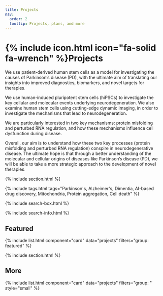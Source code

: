 ```yaml
---
title: Projects
nav:
  order: 2
  tooltip: Projects, plans, and more
---
```


# {% include icon.html icon="fa-solid fa-wrench" %}Projects

We use patient-derived human stem cells as a model for investigating the causes of Parkinson’s disease (PD), with the ultimate aim of translating our insights into improved diagnostics, biomarkers, and novel targets for therapies.

We use human-induced pluripotent stem cells (hiPSCs) to investigate the key cellular and molecular events underlying neurodegeneration. We also examine human stem cells using cutting-edge dynamic imaging, in order to investigate the mechanisms that lead to neurodegeneration. 

We are particularly interested in two key mechanisms: protein misfolding and perturbed RNA regulation, and how these mechanisms influence cell dysfunction during disease.

Overall, our aim is to understand how these two key processes (protein misfolding and perturbed RNA regulation) conspire in neurodegenerative disease. The ultimate hope is that through a better understanding of the molecular and cellular origins of diseases like Parkinson’s disease (PD), we will be able to take a more strategic approach to the development of novel therapies.

{% include section.html %}

{% include tags.html tags="Parkinson's, Alzheimer's, Dimentia, AI-based drug discovery, Mitochondria, Protein aggregation, Cell death" %}

{% include search-box.html %}

{% include search-info.html %}

## Featured

{% include list.html component="card" data="projects" filters="group: featured" %}

{% include section.html %}

## More

{% include list.html component="card" data="projects" filters="group: " style="small" %}
